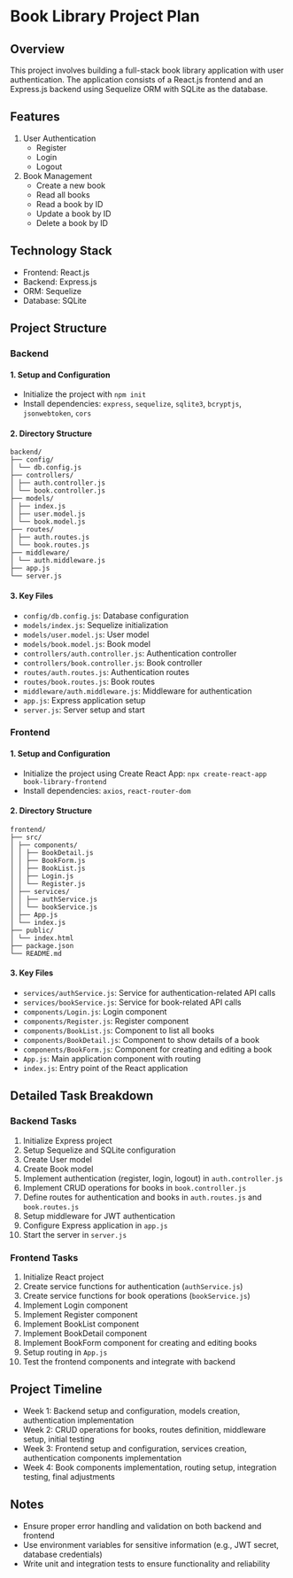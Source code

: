 # Book Library Project Plan

## Overview
This project involves building a full-stack book library application with user authentication. The application consists of a React.js frontend and an Express.js backend using Sequelize ORM with SQLite as the database.

## Features
1. User Authentication
    - Register
    - Login
    - Logout
2. Book Management
    - Create a new book
    - Read all books
    - Read a book by ID
    - Update a book by ID
    - Delete a book by ID

## Technology Stack
- Frontend: React.js
- Backend: Express.js
- ORM: Sequelize
- Database: SQLite

## Project Structure

### Backend

#### 1. Setup and Configuration
- Initialize the project with `npm init`
- Install dependencies: `express`, `sequelize`, `sqlite3`, `bcryptjs`, `jsonwebtoken`, `cors`

#### 2. Directory Structure
```
backend/
├── config/
│ └── db.config.js
├── controllers/
│ ├── auth.controller.js
│ └── book.controller.js
├── models/
│ ├── index.js
│ ├── user.model.js
│ └── book.model.js
├── routes/
│ ├── auth.routes.js
│ └── book.routes.js
├── middleware/
│ └── auth.middleware.js
├── app.js
└── server.js
```

#### 3. Key Files
- `config/db.config.js`: Database configuration
- `models/index.js`: Sequelize initialization
- `models/user.model.js`: User model
- `models/book.model.js`: Book model
- `controllers/auth.controller.js`: Authentication controller
- `controllers/book.controller.js`: Book controller
- `routes/auth.routes.js`: Authentication routes
- `routes/book.routes.js`: Book routes
- `middleware/auth.middleware.js`: Middleware for authentication
- `app.js`: Express application setup
- `server.js`: Server setup and start

### Frontend

#### 1. Setup and Configuration
- Initialize the project using Create React App: `npx create-react-app book-library-frontend`
- Install dependencies: `axios`, `react-router-dom`

#### 2. Directory Structure
```
frontend/
├── src/
│ ├── components/
│ │ ├── BookDetail.js
│ │ ├── BookForm.js
│ │ ├── BookList.js
│ │ ├── Login.js
│ │ └── Register.js
│ ├── services/
│ │ ├── authService.js
│ │ └── bookService.js
│ ├── App.js
│ └── index.js
├── public/
│ └── index.html
├── package.json
└── README.md
```

#### 3. Key Files
- `services/authService.js`: Service for authentication-related API calls
- `services/bookService.js`: Service for book-related API calls
- `components/Login.js`: Login component
- `components/Register.js`: Register component
- `components/BookList.js`: Component to list all books
- `components/BookDetail.js`: Component to show details of a book
- `components/BookForm.js`: Component for creating and editing a book
- `App.js`: Main application component with routing
- `index.js`: Entry point of the React application

## Detailed Task Breakdown

### Backend Tasks
1. Initialize Express project
2. Setup Sequelize and SQLite configuration
3. Create User model
4. Create Book model
5. Implement authentication (register, login, logout) in `auth.controller.js`
6. Implement CRUD operations for books in `book.controller.js`
7. Define routes for authentication and books in `auth.routes.js` and `book.routes.js`
8. Setup middleware for JWT authentication
9. Configure Express application in `app.js`
10. Start the server in `server.js`

### Frontend Tasks
1. Initialize React project
2. Create service functions for authentication (`authService.js`)
3. Create service functions for book operations (`bookService.js`)
4. Implement Login component
5. Implement Register component
6. Implement BookList component
7. Implement BookDetail component
8. Implement BookForm component for creating and editing books
9. Setup routing in `App.js`
10. Test the frontend components and integrate with backend

## Project Timeline
- Week 1: Backend setup and configuration, models creation, authentication implementation
- Week 2: CRUD operations for books, routes definition, middleware setup, initial testing
- Week 3: Frontend setup and configuration, services creation, authentication components implementation
- Week 4: Book components implementation, routing setup, integration testing, final adjustments

## Notes
- Ensure proper error handling and validation on both backend and frontend
- Use environment variables for sensitive information (e.g., JWT secret, database credentials)
- Write unit and integration tests to ensure functionality and reliability
